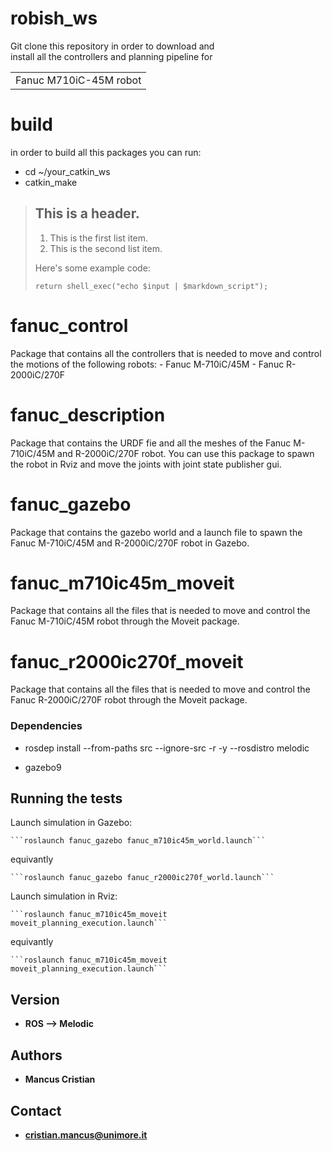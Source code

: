 # robish_ws
Git clone this repository in order to download and <br /> install all the controllers and planning pipeline for 
<table>
    <tr>
        <td>Fanuc M710iC-45M robot</td>
    </tr>
</table>


# build 
in order to build all this packages you can run: <br />
* cd ~/your_catkin_ws <br />
* catkin_make <br />

> ## This is a header.
> 
> 1.   This is the first list item.
> 2.   This is the second list item.
> 
> Here's some example code:
> 
>     return shell_exec("echo $input | $markdown_script");

# fanuc_control
Package that contains all the controllers that is needed to move and control the motions of the following robots: 
	- Fanuc M-710iC/45M
	- Fanuc R-2000iC/270F 


# fanuc_description 
Package that contains the URDF fie and all the meshes of the Fanuc M-710iC/45M and R-2000iC/270F robot. 
You can use this package to spawn the robot in Rviz and move the joints with joint state publisher gui.


# fanuc_gazebo
Package that contains the gazebo world and a launch file to spawn the Fanuc M-710iC/45M and R-2000iC/270F robot in Gazebo.


# fanuc_m710ic45m_moveit
Package that contains all the files that is needed to move and control the Fanuc M-710iC/45M robot through the Moveit package.


# fanuc_r2000ic270f_moveit 
Package that contains all the files that is needed to move and control the Fanuc R-2000iC/270F robot through the Moveit package.


### Dependencies 
 * rosdep install --from-paths src --ignore-src -r -y --rosdistro melodic

 * gazebo9


## Running the tests 
Launch simulation in Gazebo:

	```roslaunch fanuc_gazebo fanuc_m710ic45m_world.launch```

equivantly

	```roslaunch fanuc_gazebo fanuc_r2000ic270f_world.launch```


Launch simulation in Rviz:

	```roslaunch fanuc_m710ic45m_moveit moveit_planning_execution.launch```

equivantly

	```roslaunch fanuc_m710ic45m_moveit moveit_planning_execution.launch```


## Version 
* **ROS --> Melodic**

## Authors 
* **Mancus Cristian**

## Contact 
* **cristian.mancus@unimore.it**

